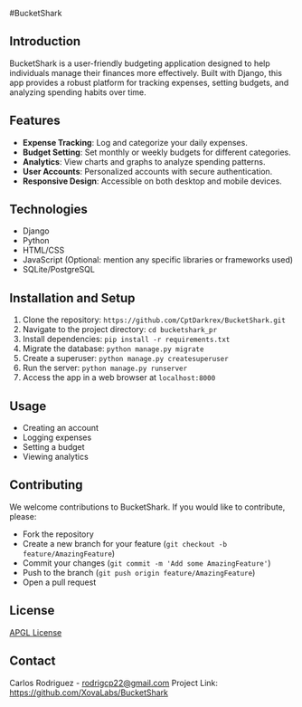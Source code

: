 #BucketShark

## Introduction
BucketShark is a user-friendly budgeting application designed to help individuals manage their finances more effectively. Built with Django, this app provides a robust platform for tracking expenses, setting budgets, and analyzing spending habits over time.

## Features
- **Expense Tracking**: Log and categorize your daily expenses.
- **Budget Setting**: Set monthly or weekly budgets for different categories.
- **Analytics**: View charts and graphs to analyze spending patterns.
- **User Accounts**: Personalized accounts with secure authentication.
- **Responsive Design**: Accessible on both desktop and mobile devices.

## Technologies
- Django
- Python
- HTML/CSS
- JavaScript (Optional: mention any specific libraries or frameworks used)
- SQLite/PostgreSQL

## Installation and Setup
1. Clone the repository: `https://github.com/CptDarkrex/BucketShark.git`
2. Navigate to the project directory: `cd bucketshark_pr`
3. Install dependencies: `pip install -r requirements.txt`
4. Migrate the database: `python manage.py migrate`
5. Create a superuser: `python manage.py createsuperuser`
6. Run the server: `python manage.py runserver`
7. Access the app in a web browser at `localhost:8000`

## Usage
- Creating an account
- Logging expenses
- Setting a budget
- Viewing analytics

## Contributing
We welcome contributions to BucketShark. If you would like to contribute, please:
- Fork the repository
- Create a new branch for your feature (`git checkout -b feature/AmazingFeature`)
- Commit your changes (`git commit -m 'Add some AmazingFeature'`)
- Push to the branch (`git push origin feature/AmazingFeature`)
- Open a pull request

## License
[APGL License](LICENSE.txt)

## Contact
Carlos Rodriguez - rodrigcp22@gmail.com
Project Link: https://github.com/XovaLabs/BucketShark
